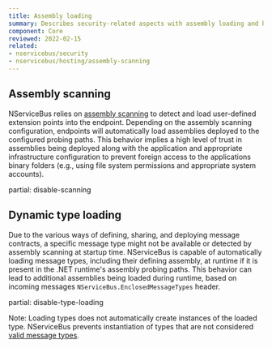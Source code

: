 ```yaml
---
title: Assembly loading
summary: Describes security-related aspects with assembly loading and how to further control the endpoint's behavior
component: Core
reviewed: 2022-02-15
related:
- nservicebus/security
- nservicebus/hosting/assembly-scanning
---
```


## Assembly scanning

NServiceBus relies on [assembly scanning](/nservicebus/hosting/assembly-scanning.md) to detect and load user-defined extension points into the endpoint. Depending on the assembly scanning configuration, endpoints will automatically load assemblies deployed to the configured probing paths. This behavior implies a high level of trust in assemblies being deployed along with the application and appropriate infrastructure configuration to prevent foreign access to the applications binary folders (e.g., using file system permissions and appropriate system accounts).

partial: disable-scanning

## Dynamic type loading

Due to the various ways of defining, sharing, and deploying message contracts, a specific message type might not be available or detected by assembly scanning at startup time. NServiceBus is capable of automatically loading message types, including their defining assembly, at runtime if it is present in the .NET runtime's assembly probing paths. This behavior can lead to additional assemblies being loaded during runtime, based on incoming messages `NServiceBus.EnclosedMessageTypes` header.

partial: disable-type-loading

Note: Loading types does not automatically create instances of the loaded type. NServiceBus prevents instantiation of types that are not considered [valid message types](/nservicebus/messaging/conventions.md).
